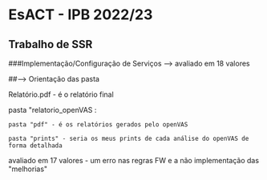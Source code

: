 # EsACT - IPB 2022/23
## Trabalho de SSR
 ###Implementação/Configuração de Serviços
 --> avaliado em 18 valores 

##--> Orientação das pasta

Relatório.pdf - é o relatório final

pasta "relatorio_openVAS :

    pasta "pdf" - é os relatórios gerados pelo openVAS

    pasta "prints" - seria os meus prints de cada análise do openVAS de forma detalhada

avaliado em 17 valores - um erro nas regras FW e a não implementação das "melhorias"
